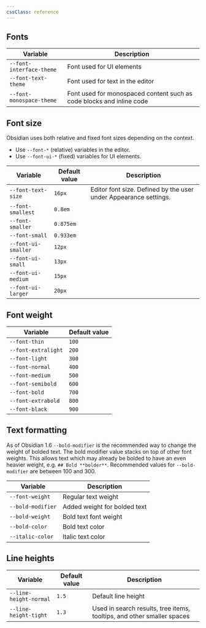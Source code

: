 ```yaml
---
cssClass: reference
---
```

## Fonts

| Variable                 | Description                                                          |
| ------------------------ | -------------------------------------------------------------------- |
| `--font-interface-theme` | Font used for UI elements                                            |
| `--font-text-theme`      | Font used for text in the editor                                     |
| `--font-monospace-theme` | Font used for monospaced content such as code blocks and inline code |

## Font size

Obsidian uses both relative and fixed font sizes depending on the context.

- Use `--font-*` (relative) variables in the editor.
- Use `--font-ui-*` (fixed) variables for UI elements.

| Variable            | Default value | Description                                                      |
| ------------------- | ------------- | ---------------------------------------------------------------- |
| `--font-text-size`  | `16px`        | Editor font size. Defined by the user under Appearance settings. |
| `--font-smallest`   | `0.8em`       |                                                                  |
| `--font-smaller`    | `0.875em`     |                                                                  |
| `--font-small`      | `0.933em`     |                                                                  |
| `--font-ui-smaller` | `12px`        |                                                                  |
| `--font-ui-small`   | `13px`        |                                                                  |
| `--font-ui-medium`  | `15px`        |                                                                  |
| `--font-ui-larger`  | `20px`        |                                                                  |

## Font weight

| Variable            | Default value |
| ------------------- | ------------- |
| `--font-thin`       | `100`           |
| `--font-extralight` | `200`           |
| `--font-light`      | `300`           |
| `--font-normal`     | `400`           |
| `--font-medium`     | `500`           |
| `--font-semibold`   | `600`           |
| `--font-bold`       | `700`           |
| `--font-extrabold`  | `800`           |
| `--font-black`      | `900`              |

## Text formatting

As of Obsidian 1.6 `--bold-modifier` is the recommended way to change the weight of bolded text. The bold modifier value stacks on top of other font weights. This allows text which may already be bolded to have an even heavier weight, e.g. `## Bold **bolder**`. Recommended values for `--bold-modifier` are between 100 and 300.

| Variable          | Description                  |
| ----------------- | ---------------------------- |
| `--font-weight`   | Regular text weight          |
| `--bold-modifier` | Added weight for bolded text |
| `--bold-weight`   | Bold text font weight        |
| `--bold-color`    | Bold text color              |
| `--italic-color`  | Italic text color            |

## Line heights

| Variable               | Default value | Description                                                            |
| ---------------------- | ------------- | ---------------------------------------------------------------------- |
| `--line-height-normal` | `1.5`         | Default line height                                                    |
| `--line-height-tight`  | `1.3`         | Used in search results, tree items, tooltips, and other smaller spaces |

